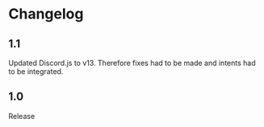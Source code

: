 # Changelog

## 1.1

Updated Discord.js to v13. Therefore fixes had to be made and intents had to be integrated.

## 1.0

Release
